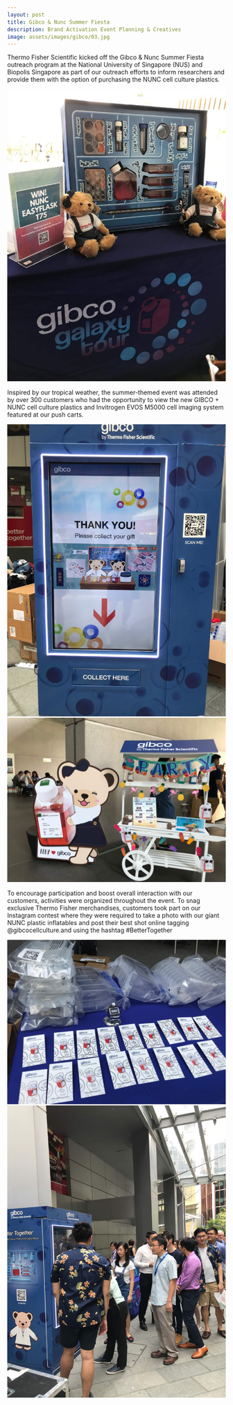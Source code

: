 ```yaml
---
layout: post
title: Gibco & Nunc Summer Fiesta
description: Brand Activation Event Planning & Creatives
image: assets/images/gibco/03.jpg
---
```


<div class="row">
	<div class="6u 12u$(small)">
		<p>Thermo Fisher Scientific kicked off the Gibco & Nunc Summer Fiesta outreach program at the National University of Singapore (NUS) and Biopolis Singapore as part of our outreach efforts to inform researchers and provide them with the option of purchasing the NUNC cell culture plastics.</p>
		<span class="image fit"><img src="assets/images/gibco/02.jpg" alt="" /></span>
		<p>Inspired by our tropical weather, the summer-themed event was attended by over 300 customers who had the opportunity to view the new GIBCO + NUNC cell culture plastics and Invitrogen EVOS M5000 cell imaging system featured at our push carts.</p>
		<span class="image fit"><img src="assets/images/gibco/05.jpg" alt="" /></span>
	</div>
	<div class="6u$ 12u$(small)">
		<span class="image fit"><img src="assets/images/gibco/01.jpg" alt="" /></span>
		<p>To encourage participation and boost overall interaction with our customers, activities were organized throughout the event. To snag exclusive Thermo Fisher merchandises, customers took part on our Instagram contest where they were required to take a photo with our giant NUNC plastic inflatables and post their best shot online tagging @gibcocellculture.and using the hashtag #BetterTogether</p>
		<span class="image fit"><img src="assets/images/gibco/04.jpg" alt="" /></span>
		<span class="image fit"><img src="assets/images/gibco/06.jpg" alt="" /></span>
	</div>
</div>
